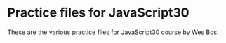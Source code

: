 # Practice files for JavaScript30
These are the various practice files for JavaScript30 course by Wes Bos.